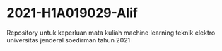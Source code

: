 # 2021-H1A019029-Alif
Repository untuk keperluan mata kuliah machine learning teknik elektro universitas jenderal soedirman tahun 2021
